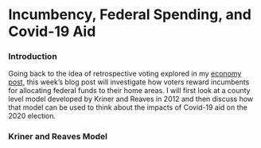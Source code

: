 # Incumbency, Federal Spending, and Covid-19 Aid

### Introduction

Going back to the idea of retrospective voting explored in my [economy post](Econ.md), 
this week’s blog post will investigate how voters reward incumbents for allocating federal funds to
their home areas. I will first look at a county level model developed by Kriner and Reaves
in 2012 and then discuss how that model can be used to think about the impacts of Covid-19
aid on the 2020 election. 


### Kriner and Reaves Model

